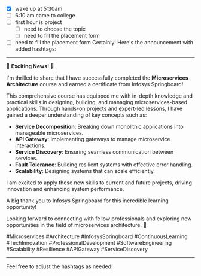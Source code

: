 - [x] wake up at 5:30am
- [ ] 6:10 am came to college
- [ ] first hour is project
	- [ ] need to choose the topic
	- [ ] need to fill the placement form
- [ ] need to fill the placement form
Certainly! Here's the announcement with added hashtags:

---

🎉 **Exciting News!** 🎉

I'm thrilled to share that I have successfully completed the **Microservices Architecture** course and earned a certificate from Infosys Springboard!

This comprehensive course has equipped me with in-depth knowledge and practical skills in designing, building, and managing microservices-based applications. Through hands-on projects and expert-led lessons, I have gained a deeper understanding of key concepts such as:

- **Service Decomposition**: Breaking down monolithic applications into manageable microservices.
- **API Gateway**: Implementing gateways to manage microservice interactions.
- **Service Discovery**: Ensuring seamless communication between services.
- **Fault Tolerance**: Building resilient systems with effective error handling.
- **Scalability**: Designing systems that can scale efficiently.

I am excited to apply these new skills to current and future projects, driving innovation and enhancing system performance.

A big thank you to Infosys Springboard for this incredible learning opportunity!

Looking forward to connecting with fellow professionals and exploring new opportunities in the field of microservices architecture. 🚀

#Microservices #Architecture #InfosysSpringboard #ContinuousLearning #TechInnovation #ProfessionalDevelopment #SoftwareEngineering #Scalability #Resilience #APIGateway #ServiceDiscovery

---

Feel free to adjust the hashtags as needed!